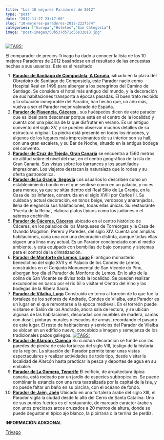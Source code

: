 ```yaml
---
title: "Los 10 mejores Paradores de 2012"
type: "post"
date: "2012-11-27 23:17:00"
slug: "10-mejores-paradores-2012-2227374"
categories: ["Europa","Hoteles","Sin Categoría"]
image: "post-images/50b537db71c55s32018.jpg"
---
```


 [![ TAGS:](post-images/50b537db71c55s32018.jpg "interior del Parador de Plasencia")](post-images/50b537db71c55s32018.jpg)

 El comparador de precios Trivago ha dado a conocer la lista de los 10 mejores Paradores de 2012 basándose en el resultado de las encuestas hechas a sus usuarios. Este es el resultado

1. **[Parador de Santiago de Compostela, A Coruña](http://www.trivago.es/santiago-de-compostela-31777/hotel/parador-de-santiago-de-compostela-110895), s**ituado en la plaza del Obradoiro de Santiago de Compostela, este Parador nació como Hospital Real en 1499 para albergar a los peregrinos del Camino de Santiago. Se considera el hotel más antiguo del mundo, y la decoración de sus habitaciones transporta a épocas pasadas. El buen trato recibido y la situación inmejorable del Parador, han hecho que, un año más, vuelva a ser el Parador mejor valorado de España.
2. **[Parador de Plasencia, Cáceres](http://www.trivago.es/plasencia-102624/hotel/parador-de-plasencia-156545) ,** sus huéspedes dicen de este parador que es ideal para descansar porque está en el centro de la localidad y cuenta con una piscina de la que disfrutar en verano. Es un antiguo convento del siglo XV, y se pueden observar muchos detalles de su estructura original. La piedra está presente en todos los rincones, y algunos de los lugares más impresionantes de su interior son su hall, con una gran escalera, y su Bar de Noche, situado en la antigua bodega del convento.
3. **[Parador de Cruz de Tejeda, Gran Canaria](http://www.trivago.es/cruz-de-tejeda-94729/hotel/parador-de-cruz-de-tejeda-163295)** se encuentra a 1560 metros de altitud sobre el nivel del mar, en el centro geográfico de la isla de Gran Canaria. Sus vistas sobre los barrancos y los acantilados impresionan. Los viajeros destacan la naturaleza que lo rodea y su oferta gastronómica.
4. **[Parador de La Granja, Segovia](http://www.trivago.es/san-ildefonso-115382/hotel/parador-de-la-granja-175847)** Los usuarios lo describen como un establecimiento bonito en el que sentirse como en un palacio, y no es para menos, ya que se sitúa dentro del Real Sitio de La Granja, en la Casa de los Infantes, construida en el siglo XVIII por Carlos III. Su cuidada y actual decoración, en tonos beige, verdosos y anaranjados, llena de elegancia sus habitaciones, todas ellas únicas. Su restaurante ‘Puerta de la Reina’, elabora platos típicos como los judiones o el sabroso cochinillo.
5. **[Parador de Cáceres, Cáceres](http://www.trivago.es/caceres-31770/hotel/parador-de-caceres-110646)** ubicado en el centro histórico de Cáceres, en los palacios de los Marqueses de Torreorgaz y la Casa de Ovando Mogollón, Perero y Paredes, del siglo XIV. Cuenta con amplias habitaciones, cada una con una decoración distinta, aunque todas ellas siguen una línea muy actual. Es un Parador concienciado con el medio ambiente, y está equipado con bombillas de bajo consumo y sistemas para el control de la climatización.
6. **[Parador de Monforte de Lemos, Lugo](http://www.trivago.es/monforte-de-lemos-102675/hotel/parador-de-monforte-de-lemos-157670)**  El antiguo monasterio benedictino del siglo XVII y el Palacio de los Condes de Lemos, construidos en el Conjunto Monumental de San Vicente do Pino, albergan hoy día el Parador de Monforte de Lemos. En lo alto de la colina de San Vicente se divisa toda la localidad. Se pueden realizar excursiones en barco por el río Sil o visitar el Centro del Vino y las bodegas de la Ribera Sacra.
7. **[Parador de Vilalba, Lugo](http://www.trivago.es/villalba-102678/hotel/parador-de-villalba-157878)** Construido en torno al torreón de lo que fue la fortaleza de los señores de Andrade, Condes de Vilalba, este Parador es un lugar en el que remontarse a la época medieval. En el torreón puede visitarse el Salón de los Andrade, ahora sala de lectura, y se ubican algunas de las habitaciones, decoradas con muebles de madera, camas con dosel, pinturas murales y escudos de armas, recordando el pasado de este lugar. El resto de habitaciones y servicios del Parador de Vilalba se ubican en un edificio nuevo, concebido a imagen y semejanza de los tradicionales pazos gallegos. [![ TAGS:](post-images/50b53841f386as149466.jpg "habitación del Parador de Alcorcón")](post-images/50b53841f386as149466.jpg)
8. **[Parador de Alarcón, Cuenca](http://www.trivago.es/alarcon-103222/hotel/parador-de-alarcon-112239)**  Su cuidada decoración se funde con las paredes de piedra de esta fortaleza del siglo VIII, testigo de la historia de la región. La situación del Parador permite tener unas vistas espectaculares y realizar actividades de todo tipo, desde visitar la localidad de Alarcón hasta practicar la pesca y deportes de agua en su embalse.
9. **[Parador de La Gomera, Tenerife](http://www.trivago.es/san-sebastian-de-la-gomera-31853/hotel/parador-de-la-gomera-7435)**  El edificio, de arquitectura típica canaria, está rodeado por un jardín de especies subtropicales. Se puede combinar la estancia con una ruta teatralizada por la capital de la isla, y no puede faltar un baño en su piscina, con el océano de fondo.
10. **[Parador de Jaén, Jaén](http://www.trivago.es/jaen-31515/hotel/parador-de-jaen-110787)** Ubicado en una fortaleza árabe del siglo XIII, el Parador vigila la ciudad desde lo alto del Cerro de Santa Catalina. Uno de sus puntos fuertes es el restaurante, de marcado carácter árabe y con unos preciosos arcos cruzados a 20 metros de altura, donde se puede degustar el típico ajo blanco, la pipirrana o la terrina de perdiz.

 **INFORMACIÓN ADICIONAL**

 [Trivago](http://www.trivago.com)